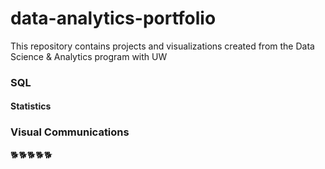 # data-analytics-portfolio
This repository contains projects and visualizations created from the Data Science &amp; Analytics program with UW
### SQL

#### Statistics

### Visual Communications
:dog2::dog2::dog2::dog2::dog2:
